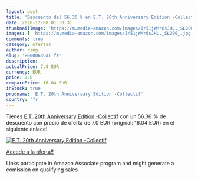 ```yaml
---
layout: post
title: 'Descuento del 56.36 % en E.T. 20th Anniversary Edition -Collectif'
date: 2020-12-08 01:30:31
thumbnailImage: 'https://m.media-amazon.com/images/I/51jWMr6sJHL._SL200_.jpg'
images: [ 'https://m.media-amazon.com/images/I/51jWMr6sJHL._SL200_.jpg' ]
comments: true
category: ofertas
author: ring
slug: 'B0000639AI-fr'
description:
actualPrice: 7.0 EUR
currency: EUR
price: 7.0
comparePrice: 16.04 EUR
inStock: true
prodname: 'E.T. 20th Anniversary Edition -Collectif'
country: 'fr'
---
```


Tienes [E.T. 20th Anniversary Edition -Collectif](https://www.amazon.fr/dp/B0000639AI/?tag=tolees0d-21) con un 56.36 % de descuento con precio de oferta de 7.0 EUR (original: 16.04 EUR) en el siguiente enlace!

[![E.T. 20th Anniversary Edition -Collectif](https://m.media-amazon.com/images/I/51jWMr6sJHL._SL200_.jpg)](https://www.amazon.fr/dp/B0000639AI/?tag=tolees0d-21)

[Accede a la oferta!!](https://www.amazon.fr/dp/B0000639AI/?tag=tolees0d-21)

Links participate in Amazon Associate program and might generate a comission on qualifying sales


